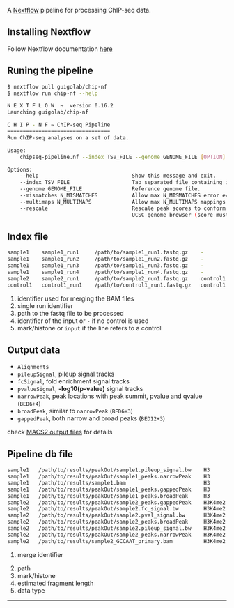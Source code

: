 A [Nextflow](http://www.nextflow.io/) pipeline for processing ChIP-seq data.

## Installing Nextflow

Follow Nextflow documentation [here](http://www.nextflow.io/docs/latest/getstarted.html#get-started)

## Runing the pipeline

```bash
$ nextflow pull guigolab/chip-nf
$ nextflow run chip-nf --help
```

```bash
N E X T F L O W  ~  version 0.16.2
Launching guigolab/chip-nf

C H I P - N F ~ ChIP-seq Pipeline
=================================
Run ChIP-seq analyses on a set of data.

Usage:
    chipseq-pipeline.nf --index TSV_FILE --genome GENOME_FILE [OPTION]...

Options:
    --help                              Show this message and exit.
    --index TSV_FILE                    Tab separated file containing information about the data.
    --genome GENOME_FILE                Reference genome file.
    --mismatches N_MISMATCHES           Allow max N_MISMATCHES error events for a read (Default: 2).
    --multimaps N_MULTIMAPS             Allow max N_MULTIMAPS mappings for a read (Default: 10).
    --rescale                           Rescale peak scores to conform to the format supported by the
                                        UCSC genome browser (score must be <1000) (Default: false).
```


## Index file

```bash
sample1    sample1_run1     /path/to/sample1_run1.fastq.gz    -           H3
sample1    sample1_run2     /path/to/sample1_run2.fastq.gz    -           H3
sample1    sample1_run3     /path/to/sample1_run3.fastq.gz    -           H3
sample1    sample1_run4     /path/to/sample1_run4.fastq.gz    -           H3
sample2    sample2_run1     /path/to/sample2_run1.fastq.gz    control1    H3K4me2
control1   control1_run1    /path/to/control1_run1.fastq.gz   control1    input
```

1. identifier used for merging the BAM files
2. single run identifier
3. path to the fastq file to be processed
4. identifier of the input or `-` if no control is used
5. mark/histone or `input` if the line refers to a control


## Output data

- `Alignments`
- `pileupSignal`, pileup signal tracks
- `fcSignal`,  fold enrichment signal tracks
- `pvalueSignal`, **-log10(p-value)** signal tracks
- `narrowPeak`, peak locations with peak summit, pvalue and qvalue (`BED6+4`)
- `broadPeak`, similar to `narrowPeak` (`BED6+3`)
- `gappedPeak`, both narrow and broad peaks (`BED12+3`)

check [MACS2 output files](https://github.com/taoliu/MACS#output-files) for details


## Pipeline db file

```bash
sample1   /path/to/results/peakOut/sample1.pileup_signal.bw    H3         255     pileupSignal
sample1   /path/to/results/peakOut/sample1_peaks.narrowPeak    H3         255     narrowPeak
sample1   /path/to/results/sample1.bam                         H3         255     Alignments
sample1   /path/to/results/peakOut/sample1_peaks.gappedPeak    H3         255     gappedPeak
sample1   /path/to/results/peakOut/sample1_peaks.broadPeak     H3         255     broadPeak
sample2   /path/to/results/peakOut/sample2_peaks.gappedPeak    H3K4me2    200     gappedPeak
sample2   /path/to/results/peakOut/sample2.fc_signal.bw        H3K4me2    200     fcSignal
sample2   /path/to/results/peakOut/sample2.pval_signal.bw      H3K4me2    200     pvalueSignal
sample2   /path/to/results/peakOut/sample2_peaks.broadPeak     H3K4me2    200     broadPeak
sample2   /path/to/results/peakOut/sample2.pileup_signal.bw    H3K4me2    200     pileupSignal
sample2   /path/to/results/peakOut/sample2_peaks.narrowPeak    H3K4me2    200     narrowPeak
sample2   /path/to/results/sample2_GCCAAT_primary.bam          H3K4me2    200     Alignments
```

1. merge identifier
<!-- .element: style="margin-top: 1em;"-->
2. path
3. mark/histone
4. estimated fragment length
5. data type

------
